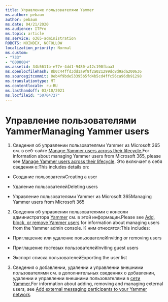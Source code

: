```yaml
---
title: Управление пользователями Yammer
ms.author: pebaum
author: pebaum
ms.date: 04/21/2020
ms.audience: ITPro
ms.topic: article
ms.service: o365-administration
ROBOTS: NOINDEX, NOFOLLOW
localization_priority: Normal
ms.custom:
- "733"
- "6000004"
ms.assetid: 34b5611b-e77e-4dd1-9480-a12c190fbaa3
ms.openlocfilehash: 8b0c44ffd3dd1a9f8f2a021299dc8d9ada200636
ms.sourcegitcommit: 0eb4f9bde53395b5fd4b5cd4ffc56ca96db91298
ms.translationtype: MT
ms.contentlocale: ru-RU
ms.lasthandoff: 03/10/2021
ms.locfileid: "50704727"
---
```

# <a name="managing-yammer-users"></a><span data-ttu-id="155a6-102">Управление пользователями Yammer</span><span class="sxs-lookup"><span data-stu-id="155a6-102">Managing Yammer users</span></span>

1. <span data-ttu-id="155a6-103">Сведения об управлении пользователями Yammer из Microsoft 365 см. в веб-сайте [Manage Yammer users across their lifecycle.](https://docs.microsoft.com/yammer/manage-yammer-users/manage-users-across-their-lifecycle)</span><span class="sxs-lookup"><span data-stu-id="155a6-103">For information about managing Yammer users from Microsoft 365, please see [Manage Yammer users across their lifecycle](https://docs.microsoft.com/yammer/manage-yammer-users/manage-users-across-their-lifecycle).</span></span> <span data-ttu-id="155a6-104">Это включает в себя сведения о:</span><span class="sxs-lookup"><span data-stu-id="155a6-104">This includes details on:</span></span>

  - <span data-ttu-id="155a6-105">Создание пользователя</span><span class="sxs-lookup"><span data-stu-id="155a6-105">Creating a user</span></span>

  - <span data-ttu-id="155a6-106">Удаление пользователей</span><span class="sxs-lookup"><span data-stu-id="155a6-106">Deleting users</span></span>

  - <span data-ttu-id="155a6-107">Управление пользователями Yammer из Microsoft 365</span><span class="sxs-lookup"><span data-stu-id="155a6-107">Managing Yammer users from Microsoft 365</span></span>

2. <span data-ttu-id="155a6-108">Сведения об управлении пользователями с консоли администратора [Yammer](https://docs.microsoft.com/yammer/manage-yammer-users/add-block-or-remove-users) см. в этой информации.</span><span class="sxs-lookup"><span data-stu-id="155a6-108">Please see [Add, block, or remove Yammer users](https://docs.microsoft.com/yammer/manage-yammer-users/add-block-or-remove-users) for information about managing users from the Yammer admin console.</span></span> <span data-ttu-id="155a6-109">К ним относятся:</span><span class="sxs-lookup"><span data-stu-id="155a6-109">This includes:</span></span>

  - <span data-ttu-id="155a6-110">Приглашение или удаление пользователей</span><span class="sxs-lookup"><span data-stu-id="155a6-110">Inviting or removing users</span></span>

  - <span data-ttu-id="155a6-111">Приглашение гостевых пользователей</span><span class="sxs-lookup"><span data-stu-id="155a6-111">Inviting guest users</span></span>

  - <span data-ttu-id="155a6-112">Экспорт списка пользователей</span><span class="sxs-lookup"><span data-stu-id="155a6-112">Exporting the user list</span></span>

3. <span data-ttu-id="155a6-113">Сведения о добавлении, удалении и управлении внешними пользователями см. в дополнительных сведениях о добавлении, удалении и управлении внешними пользователями в [сети Yammer.](https://docs.microsoft.com/yammer/work-with-external-users/add-external-participants)</span><span class="sxs-lookup"><span data-stu-id="155a6-113">For information about adding, removing and managing external users, see [Add external messaging participants to your Yammer network](https://docs.microsoft.com/yammer/work-with-external-users/add-external-participants).</span></span>

